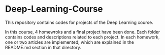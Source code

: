 # Deep-Learning-Course
This repository contains codes for projects of the Deep Learning course.

In this course, 4 homewroks and a final project have been done.
Each folder contains codes and descriptions related to each project.
In each homework, one or two articles are implemented, which are explained in the README.md section in that directory.
